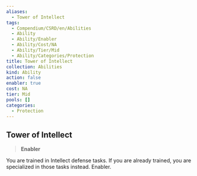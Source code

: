 ```yaml
---
aliases:
  - Tower of Intellect
tags:
  - Compendium/CSRD/en/Abilities
  - Ability
  - Ability/Enabler
  - Ability/Cost/NA
  - Ability/Tier/Mid
  - Ability/Categories/Protection
title: Tower of Intellect
collection: Abilities
kind: Ability
action: false
enabler: true
cost: NA
tier: Mid
pools: []
categories:
  - Protection
---
```

## Tower of Intellect  
>**Enabler**
  
You are trained in Intellect defense tasks. If you are already trained, you are specialized in those tasks instead. Enabler.